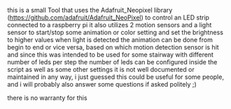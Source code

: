 this is a small Tool that uses the Adafruit_Neopixel library (https://github.com/adafruit/Adafruit_NeoPixel) to control an LED strip connected to a raspberry pi
it also utilizes 2 motion sensors and a light sensor to start/stop some animation or color setting and set the brightness to higher values when light is detected
the animation can be done from begin to end or vice versa, based on which motion detection sensor is hit and since this was intended to be used for some stairway with different number of leds per step the number of leds can be configured inside the script as well as some other settings
it is not well documented or maintained in any way, i just guessed this could be useful for some people, and i will probably also answer some questions if asked politely ;)

there is no warranty for this
